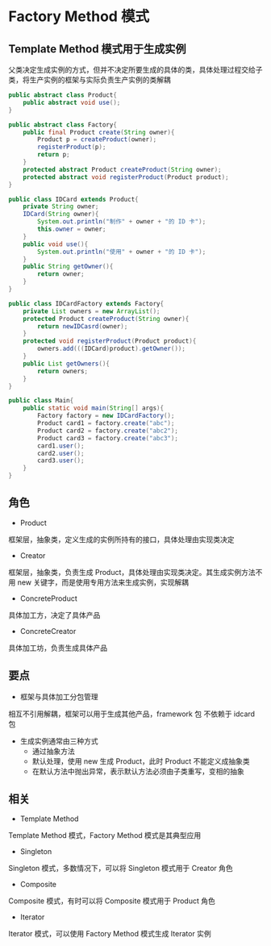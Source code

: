 # Factory Method 模式

## Template Method 模式用于生成实例

父类决定生成实例的方式，但并不决定所要生成的具体的类，具体处理过程交给子类，将生产实例的框架与实际负责生产实例的类解耦

```java
public abstract class Product{
    public abstract void use();
}

public abstract class Factory{
    public final Product create(String owner){
        Product p = createProduct(owner);
        registerProduct(p);
        return p;
    }
    protected abstract Product createProduct(String owner);
    protected abstract void registerProduct(Product product);
}

public class IDCard extends Product{
    private String owner;
    IDCard(String owner){
        System.out.println("制作" + owner + "的 ID 卡");
        this.owner = owner;
    }
    public void use(){
        System.out.println("使用" + owner + "的 ID 卡");
    }
    public String getOwner(){
        return owner;
    }
}

public class IDCardFactory extends Factory{
    private List owners = new ArrayList();
    protected Product createProduct(String owner){
        return newIDCasrd(owner);
    }
    protected void registerProduct(Product product){
        owners.add(((IDCard)product).getOwner());
    }
    public List getOwners(){
        return owners;
    }
}

public class Main{
    public static void main(String[] args){
        Factory factory = new IDCardFactory();
        Product card1 = factory.create("abc");
        Product card2 = factory.create("abc2");
        Product card3 = factory.create("abc3");
        card1.user();
        card2.user();
        card3.user();
    }
}
```

## 角色

- Product

框架层，抽象类，定义生成的实例所持有的接口，具体处理由实现类决定

- Creator

框架层，抽象类，负责生成 Product，具体处理由实现类决定。其生成实例方法不用 new 关键字，而是使用专用方法来生成实例，实现解耦

- ConcreteProduct

具体加工方，决定了具体产品

- ConcreteCreator

具体加工坊，负责生成具体产品

## 要点

- 框架与具体加工分包管理

相互不引用解耦，框架可以用于生成其他产品，framework 包 不依赖于 idcard 包

- 生成实例通常由三种方式
  - 通过抽象方法
  - 默认处理，使用 new 生成 Product，此时 Product 不能定义成抽象类
  - 在默认方法中抛出异常，表示默认方法必须由子类重写，变相的抽象

## 相关

- Template Method

Template Method 模式，Factory Method 模式是其典型应用

- Singleton

Singleton 模式，多数情况下，可以将 Singleton 模式用于 Creator 角色

- Composite

Composite 模式，有时可以将 Composite 模式用于 Product 角色

- Iterator

Iterator 模式，可以使用 Factory Method 模式生成 Iterator 实例